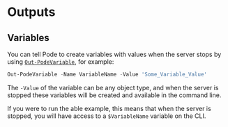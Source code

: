 # Outputs

## Variables

You can tell Pode to create variables with values when the server stops by using [`Out-PodeVariable`](../../../Functions/Utilities/Out-PodeVariable), for example:

```powershell
Out-PodeVariable -Name VariableName -Value 'Some_Variable_Value'
```

The `-Value` of the variable can be any object type, and when the server is stopped these variables will be created and available in the command line.

If you were to run the able example, this means that when the server is stopped, you will have access to a `$VariableName` variable on the CLI.

